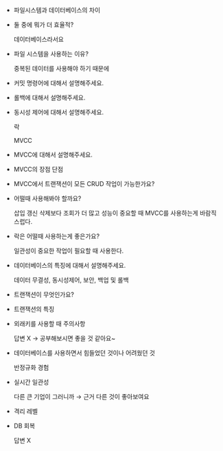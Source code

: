 - 파일시스템과 데이터베이스의 차이
    
    
- 둘 중에 뭐가 더 효율적?
    
    데이터베이스라서요
    
- 파일 시스템을 사용하는 이유?
    
    중복된 데이터를 사용해야 하기 때문에
    
- 커밋 명령어에 대해서 설명해주세요.
    
    
- 롤백에 대해서 설명해주세요.
    
    
- 동시성 제어에 대해서 설명해주세요.
    
    락
    
    MVCC
    
- MVCC에 대해서 설명해주세요.
    
    
- MVCC의 장점 단점
    
    
- MVCC에서 트랜잭션이 모든 CRUD 작업이 가능한가요?
    
    
- 어떨때 사용해봐야 할까요?
    
    삽입 갱신 삭제보다 조회가 더 많고 성능이 중요할 때 MVCC를 사용하는게 바람직스럽다.
    
- 락은 어떨때 사용하는게 좋은가요?
    
    일관성이 중요한 작업이 필요할 때 사용한다.
    
- 데이터베이스의 특징에 대해서 설명해주세요.
    
    데이터 무결성, 동시성제어, 보안, 백업 및 롤백
    
- 트랜잭션이 무엇인가요?
    
    
- 트랜잭션의 특징
    
    
- 외래키를 사용할 때 주의사항
    
    답변 X → 공부해보시면 좋을 것 같아요~
    
- 데이터베이스를 사용하면서 힘들었던 것이나 어려웠던 것
    
    반정규화 경험
    
- 실시간 일관성
    
    다른 큰 기업이 그러니까 → 근거 다른 것이 좋아보여요
    
- 격리 레벨
    
    
- DB 회복
    
    답변 X
